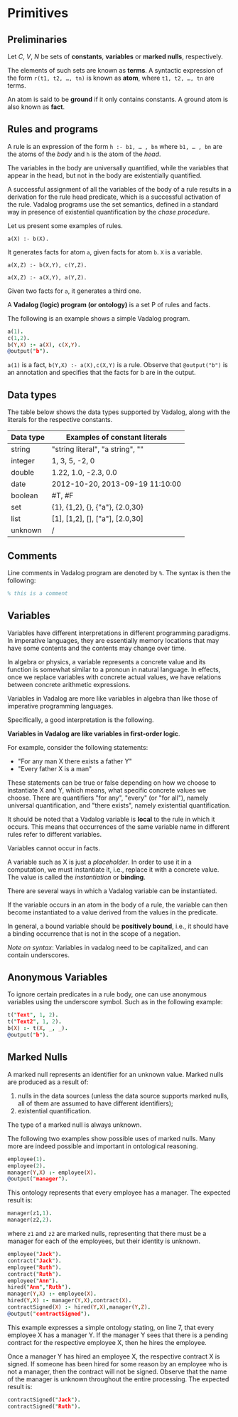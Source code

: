 # Primitives

## Preliminaries

Let _C_, _V_, _N_ be sets of **constants**, **variables** or **marked nulls**,
respectively.

The elements of such sets are known as **terms**. A syntactic expression of the
form `r(t1, t2, …, tn)` is known as **atom**, where `t1, t2, …, tn` are terms.

An
atom is said to be **ground** if it only contains constants. A ground atom is
also known as **fact**.

## Rules and programs

A rule is an expression of the form `h :- b1, … , bn` where `b1, … , bn` are the
atoms of the _body_ and `h` is the atom of the _head_.

The variables in the body are universally quantified, while the variables that
appear in the head, but not in the body are existentially quantified.

A successful assignment of all the variables of the body of a rule results in a
derivation for the rule head predicate, which is a successful activation of the
rule. Vadalog programs use the set semantics, defined in a standard way in
presence of existential quantification by the _chase procedure_.

Let us present some examples of rules.

```
a(X) :- b(X).
```

It generates facts for atom `a`, given facts for atom `b`. `X` is a variable.

```
a(X,Z) :- b(X,Y), c(Y,Z).
```

```
a(X,Z) :- a(X,Y), a(Y,Z).
```

Given two facts for `a`, it generates a third one.

A **Vadalog (logic) program (or ontology)** is a set P of rules and facts.

The following is an example shows a simple Vadalog program.

```prolog showLineNumbers
a(1).
c(1,2).
b(Y,X) :- a(X), c(X,Y).
@output("b").
```

`a(1)` is a fact, `b(Y,X) :- a(X),c(X,Y)` is a rule. Observe that `@output("b")`
is an annotation and specifies that the facts for b are in the output.

## Data types

The table below shows the data types supported by Vadalog, along with the
literals for the respective constants.

| Data type | Examples of constant literals             |
| --------- | ----------------------------------------- |
| string    | "string literal", "a string", ""          |
| integer   | 1, 3, 5, -2, 0                            |
| double    | 1.22, 1.0, -2.3, 0.0                      |
| date      | 2012-10-20, 2013-09-19 11:10:00           |
| boolean   | #T, #F                                    |
| set       | {1}, {1,2}, {}, {"a"}, {2.0,30}           |
| list      | \[1\], \[1,2\], \[\], \["a"\], \[2.0,30\] |
| unknown   | /                                         |

## Comments

Line comments in Vadalog program are denoted by `%`. The syntax is then the
following:

```prolog
% this is a comment
```

## Variables

Variables have different interpretations in different programming paradigms. In
imperative languages, they are essentially memory locations that may have some
contents and the contents may change over time.

In algebra or physics, a variable represents a concrete value and its function
is somewhat similar to a pronoun in natural language. In effects, once we
replace variables with concrete actual values, we have relations between
concrete arithmetic expressions.

Variables in Vadalog are more like variables in algebra than like those of
imperative programming languages.

Specifically, a good interpretation is the following.

**Variables in Vadalog are like variables in first-order logic**.

For example, consider the following statements:

- "For any man X there exists a father Y"
- "Every father X is a man"

These statements can be true or false depending on how we choose to instantiate
X and Y, which means, what specific concrete values we choose. There are
quantifiers "for any", "every" (or "for all"), namely universal quantification,
and "there exists", namely existential quantification.

It should be noted that a Vadalog variable is **local** to the rule in which it
occurs. This means that occurrences of the same variable name in different rules
refer to different variables.

Variables cannot occur in facts.

A variable such as X is just a _placeholder_. In order to use it in a
computation, we must instantiate it, i.e., replace it with a concrete value. The
value is called the _instantiation_ or **binding**.

There are several ways in which a Vadalog variable can be instantiated.

If the variable occurs in an atom in the body of a rule, the variable can then
become instantiated to a value derived from the values in the predicate.

In general, a bound variable should be **positively bound**, i.e., it should
have a binding occurrence that is not in the scope of a negation.

_Note on syntax_: Variables in vadalog need to be capitalized, and can contain
underscores.

## Anonymous Variables

To ignore certain predicates in a rule body, one can use anonymous variables
using the underscore symbol. Such as in the following example:

```prolog showLineNumbers {3}
t("Text", 1, 2).
t("Text2", 1, 2).
b(X) :- t(X, _, _).
@output("b").
```

## Marked Nulls

A marked null represents an identifier for an unknown value. Marked nulls are
produced as a result of:

1. nulls in the data sources (unless the data source supports marked nulls, all
   of them are assumed to have different identifiers);
2. existential quantification.

The type of a marked null is always unknown.

The following two examples show possible uses of marked nulls. Many more are
indeed possible and important in ontological reasoning.

```prolog showLineNumbers {3}
employee(1).
employee(2).
manager(Y,X) :- employee(X).
@output("manager").
```

This ontology represents that every employee has a manager. The expected result
is:

```prolog
manager(z1,1).
manager(z2,2).
```

where `z1` and `z2` are marked nulls, representing that there must be a manager
for each of the employees, but their identity is unknown.

```prolog showLineNumbers
employee("Jack").
contract("Jack").
employee("Ruth").
contract("Ruth").
employee("Ann").
hired("Ann","Ruth").
manager(Y,X) :- employee(X).
hired(Y,X) :- manager(Y,X),contract(X).
contractSigned(X) :- hired(Y,X),manager(Y,Z).
@output("contractSigned").
```

This example expresses a simple ontology stating, on line 7, that every employee
X has a manager Y. If the manager Y sees that there is a pending contract for
the respective employee X, then he hires the employee.

Once a manager Y has hired an employee X, the respective contract X is signed.
If someone has been hired for some reason by an employee who is not a manager,
then the contract will not be signed. Observe that the name of the manager is
unknown throughout the entire processing. The expected result is:

```prolog
contractSigned("Jack").
contractSigned("Ruth").
```
